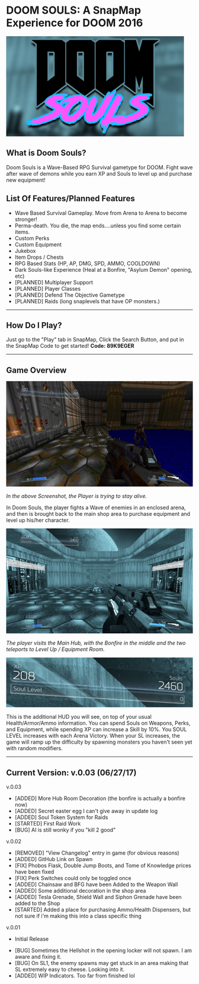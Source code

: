 # DOOM SOULS: A SnapMap Experience for DOOM 2016
![alt text](https://raw.githubusercontent.com/wimmywozzle/SNAPMAP_Doomsouls/master/doomsoulspic.jpg "Doom Souls Main Logo")

## What is Doom Souls?
Doom Souls is a Wave-Based RPG Survival gametype for DOOM. Fight wave after wave of demons while you earn XP and Souls to level up and purchase new equipment!

## List Of Features/Planned Features
+ Wave Based Survival Gameplay. Move from Arena to Arena to become stronger!
+ Perma-death. You die, the map ends....unless you find some certain items.
+ Custom Perks
+ Custom Equipment
+ Jukebox
+ Item Drops / Chests
+ RPG Based Stats (HP, AP, DMG, SPD, AMMO, COOLDOWN)
+ Dark Souls-like Experience (Heal at a Bonfire, "Asylum Demon" opening, etc)
+ [PLANNED] Multiplayer Support
+ [PLANNED] Player Classes
+ [PLANNED] Defend The Objective Gametype
+ [PLANNED] Raids (long snaplevels that have OP monsters.)

---
## How Do I Play?

Just go to the "Play" tab in SnapMap, Click the Search Button, and put in the SnapMap Code to get started!
**Code: 89K9EGER**

---
## Game Overview
![alt text](https://raw.githubusercontent.com/wimmywozzle/SNAPMAP_Doomsouls/master/SS1.jpg "Doom Souls Gameplay")

*In the above Screenshot, the Player is trying to stay alive.*

In Doom Souls, the player fights a Wave of enemies in an enclosed arena, and then is brought back to the main shop area to purchase equipment and level up his/her character. 

![alt text](https://raw.githubusercontent.com/wimmywozzle/SNAPMAP_Doomsouls/master/SS2.jpg "Doom Souls Gameplay")

*The player visits the Main Hub, with the Bonfire in the middle and the two teleports to Level Up / Equipment Room.*

![alt text](https://raw.githubusercontent.com/wimmywozzle/SNAPMAP_Doomsouls/master/HUD1.jpg "Doom Souls Gameplay")

This is the additional HUD you will see, on top of your usual Health/Armor/Ammo information. You can spend Souls on Weapons, Perks, and Equipment, while spending XP can increase a Skill by 10%. You SOUL LEVEL increases with each Arena Victory. When your SL increases, the game will ramp up the difficulty by spawning monsters you haven't seen yet with random modifiers.

---
## Current Version: v.0.03 (06/27/17)

v.0.03
 - [ADDED] More Hub Room Decoration (the bonfire is actually a bonfire now)
 - [ADDED] Secret easter egg I can't give away in update log
 - [ADDED] Soul Token System for Raids
 - [STARTED] First Raid Work
 - [BUG] AI is still wonky if you "kill 2 good"


v.0.02
 - [REMOVED] "View Changelog" entry in game (for obvious reasons)
 - [ADDED] GitHub Link on Spawn
 - [FIX] Phobos Flask, Double Jump Boots, and Tome of Knowledge prices have been fixed
 - [FIX] Perk Switches could only be toggled once
 - [ADDED] Chainsaw and BFG have been Added to the Weapon Wall
 - [ADDED] Some additional decoration in the shop area
 - [ADDED] Tesla Grenade, Shield Wall and Siphon Grenade have been added to the Shop
 - [STARTED] Added a place for purchasing Ammo/Health Dispensers, but not sure if i'm making this into a class specific thing


v.0.01
+ Initial Release
- [BUG] Sometimes the Hellshot in the opening locker will not spawn. I am aware and fixing it.
- [BUG] On SL1, the enemy spawns may get stuck in an area making that SL extremely easy to cheese. Looking into it.
- [ADDED] WIP Indicators. Too far from finished lol
